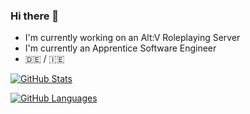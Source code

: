 ### Hi there 👋

* I'm currently working on an Alt:V Roleplaying Server
* I'm currently an Apprentice Software Engineer
* 🇩🇪 / 🇮🇪

[![GitHub Stats](https://github-readme-stats.vercel.app/api?username=dotFionn&count_private=true&theme=dark)](https://github.com/dotFionn)


[![GitHub Languages](https://github-readme-stats.vercel.app/api/top-langs/?username=dotfionn&theme=dark&langs_count=10&layout=compact)](https://github.com/dotFionn)

<!--
**dotFionn/dotFionn** is a ✨ _special_ ✨ repository because its `README.md` (this file) appears on your GitHub profile.

Here are some ideas to get you started:

- 🔭 I’m currently working on ...
- 🌱 I’m currently learning ...
- 👯 I’m looking to collaborate on ...
- 🤔 I’m looking for help with ...
- 💬 Ask me about ...
- 📫 How to reach me: ...
- 😄 Pronouns: ...
- ⚡ Fun fact: ...
-->
